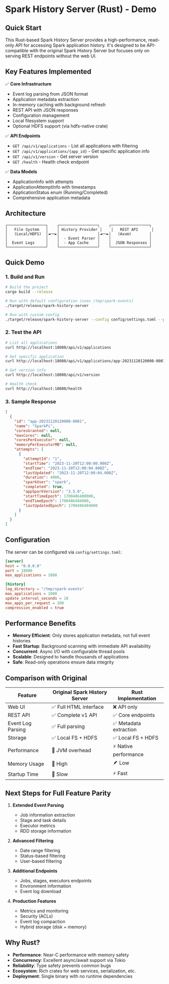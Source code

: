 # Spark History Server (Rust) - Demo

## Quick Start

This Rust-based Spark History Server provides a high-performance, read-only API for accessing Spark application history. It's designed to be API-compatible with the original Spark History Server but focuses only on serving REST endpoints without the web UI.

## Key Features Implemented

✅ **Core Infrastructure**
- Event log parsing from JSON format
- Application metadata extraction
- In-memory caching with background refresh
- REST API with JSON responses
- Configuration management
- Local filesystem support
- Optional HDFS support (via hdfs-native crate)

✅ **API Endpoints**
- `GET /api/v1/applications` - List all applications with filtering
- `GET /api/v1/applications/{app_id}` - Get specific application info
- `GET /api/v1/version` - Get server version
- `GET /health` - Health check endpoint

✅ **Data Models**
- ApplicationInfo with attempts
- ApplicationAttemptInfo with timestamps
- ApplicationStatus enum (Running/Completed)
- Comprehensive application metadata

## Architecture

```
┌─────────────────┐    ┌─────────────────┐    ┌─────────────────┐
│   File System   │    │ History Provider │    │   REST API      │
│   (Local/HDFS)  │◄──►│                 │◄──►│   (Axum)        │
│                 │    │  - Event Parser │    │                 │
│  Event Logs     │    │  - App Cache    │    │  JSON Responses │
└─────────────────┘    └─────────────────┘    └─────────────────┘
```

## Quick Demo

### 1. Build and Run

```bash
# Build the project
cargo build --release

# Run with default configuration (uses /tmp/spark-events)
./target/release/spark-history-server

# Run with custom config
./target/release/spark-history-server --config config/settings.toml --port 18080
```

### 2. Test the API

```bash
# List all applications
curl http://localhost:18080/api/v1/applications

# Get specific application
curl http://localhost:18080/api/v1/applications/app-20231120120000-0001

# Get version info
curl http://localhost:18080/api/v1/version

# Health check
curl http://localhost:18080/health
```

### 3. Sample Response

```json
[
  {
    "id": "app-20231120120000-0001",
    "name": "SparkPi",
    "coresGranted": null,
    "maxCores": null,
    "coresPerExecutor": null,
    "memoryPerExecutorMB": null,
    "attempts": [
      {
        "attemptId": "1",
        "startTime": "2023-11-20T12:00:00.000Z",
        "endTime": "2023-11-20T12:00:04.000Z",
        "lastUpdated": "2023-11-20T12:00:04.000Z",
        "duration": 4000,
        "sparkUser": "spark",
        "completed": true,
        "appSparkVersion": "3.5.0",
        "startTimeEpoch": 1700486400000,
        "endTimeEpoch": 1700486404000,
        "lastUpdatedEpoch": 1700486404000
      }
    ]
  }
]
```

## Configuration

The server can be configured via `config/settings.toml`:

```toml
[server]
host = "0.0.0.0"
port = 18080
max_applications = 1000

[history]
log_directory = "/tmp/spark-events"
max_applications = 1000
update_interval_seconds = 10
max_apps_per_request = 100
compression_enabled = true
```

## Performance Benefits

- **Memory Efficient**: Only stores application metadata, not full event histories
- **Fast Startup**: Background scanning with immediate API availability
- **Concurrent**: Async I/O with configurable thread pools
- **Scalable**: Designed to handle thousands of applications
- **Safe**: Read-only operations ensure data integrity

## Comparison with Original

| Feature | Original Spark History Server | Rust Implementation |
|---------|-------------------------------|-------------------|
| Web UI | ✅ Full HTML interface | ❌ API only |
| REST API | ✅ Complete v1 API | ✅ Core endpoints |
| Event Log Parsing | ✅ Full parsing | ✅ Metadata extraction |
| Storage | ✅ Local FS + HDFS | ✅ Local FS + HDFS |
| Performance | 🐌 JVM overhead | ⚡ Native performance |
| Memory Usage | 🐘 High | 🪶 Low |
| Startup Time | 🐌 Slow | ⚡ Fast |

## Next Steps for Full Feature Parity

1. **Extended Event Parsing**
   - Job information extraction
   - Stage and task details
   - Executor metrics
   - RDD storage information

2. **Advanced Filtering**
   - Date range filtering
   - Status-based filtering
   - User-based filtering

3. **Additional Endpoints**
   - Jobs, stages, executors endpoints
   - Environment information
   - Event log download

4. **Production Features**
   - Metrics and monitoring
   - Security (ACLs)
   - Event log compaction
   - Hybrid storage (disk + memory)

## Why Rust?

- **Performance**: Near-C performance with memory safety
- **Concurrency**: Excellent async/await support via Tokio
- **Reliability**: Type safety prevents common bugs
- **Ecosystem**: Rich crates for web services, serialization, etc.
- **Deployment**: Single binary with no runtime dependencies